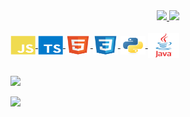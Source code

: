 <div align="center">
  <a href="https://github.com/biofoxbio/biofoxbio">
  <img height="180em" src="https://github-readme-stats.vercel.app/api?username=biofoxbio&show_icons=true&theme=highcontrastt&include_all_commits=true&count_private=true"/>
  <img height="180em" src="https://github-readme-stats.vercel.app/api/top-langs/?username=biofoxbio&layout=compact&langs_count=7&theme=highcontrast"/>
</div>
  
  <div style="display: inline_block"><br>
  <img align="center" alt="Eduardo-js" height="30" width="40" src="https://raw.githubusercontent.com/devicons/devicon/master/icons/javascript/javascript-plain.svg">
  <img align="center" alt="Eduardo-TypeScript" height="30" width="40" src="https://raw.githubusercontent.com/devicons/devicon/master/icons/typescript/typescript-plain.svg">
  <img align="center" alt="Eduardo html" height="30" width="40" src="https://raw.githubusercontent.com/devicons/devicon/master/icons/html5/html5-original.svg">
  <img align="center" alt="Eduardo css" height="30" width="40" src="https://raw.githubusercontent.com/devicons/devicon/master/icons/css3/css3-original.svg">
  <img align="center" alt="Eduardo python" height="30" width="40" src="https://raw.githubusercontent.com/devicons/devicon/master/icons/python/python-original.svg">

  <img align="center" alt="Eduardo java" height="40" width="50" src="https://raw.githubusercontent.com/devicons/devicon/master/icons/java/java-original-wordmark.svg">
  </div> 
    
   ##
  
  <div>
  <a href="https://github.com/biofoxbio/biofoxbio " target="_blank"><img src="https://img.shields.io/badge/GitHub-100000?style=for-the-badge&logo=github&logoColor=highcontrast " target="_blank"></a>
  
  
  <a href="https://www.linkedin.com/in/eduardosantosbatista/ " target="_blank"><img src="https://img.shields.io/badge/-LinkedIn-%230077B5?style=for-the-badge&logo=linkedin&logoColor=white" target="_blank"></a>  
    
    
 </div>

    
